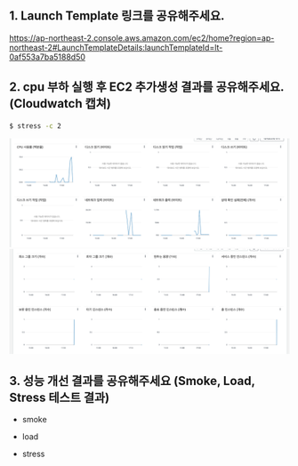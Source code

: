 ## 1. Launch Template 링크를 공유해주세요.
https://ap-northeast-2.console.aws.amazon.com/ec2/home?region=ap-northeast-2#LaunchTemplateDetails:launchTemplateId=lt-0af553a7ba5188d50

## 2. cpu 부하 실행 후 EC2 추가생성 결과를 공유해주세요. (Cloudwatch 캡쳐)
```sh
$ stress -c 2
```
![cpu](cpu.png)
![auto](auto.png)

## 3. 성능 개선 결과를 공유해주세요 (Smoke, Load, Stress 테스트 결과)
- smoke

- load

- stress
